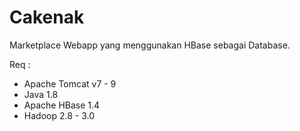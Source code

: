 # Cakenak

Marketplace Webapp yang menggunakan HBase sebagai Database.

Req :
- Apache Tomcat v7 - 9
- Java 1.8
- Apache HBase 1.4
- Hadoop 2.8 - 3.0
